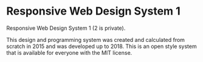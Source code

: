# Responsive Web Design System 1
Responsive Web Design System 1 (2 is private).


This design and programming system was created and calculated from scratch in 2015 and was developed up to 2018. This is an open style system that is available for everyone with the MIT license.